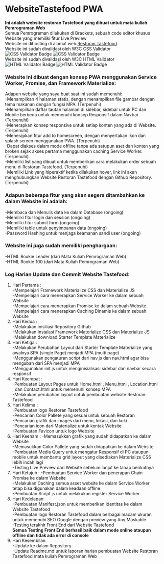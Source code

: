 # WebsiteTastefood PWA
**Ini adalah website restoran Tastefood yang dibuat untuk mata kuliah Pemrograman Web**    
Semua Pemrograman dilakukan di Brackets, sebuah code editor khusus Website yang memiliki fitur Live Preview   
Website ini dihosting di alamat web [Restoran Tastefood](http://bytesting.my.id/).    
Website ini sudah divalidasi oleh W3C CSS Validator     
![CSS Validator Badge](http://jigsaw.w3.org/css-validator/images/vcss) ![CSS Validator Badge](http://jigsaw.w3.org/css-validator/images/vcss-blue)     
Website ini sudah divalidasi oleh W3C HTML Validator     
![HTML Validator Badge](https://www.w3.org/Icons/valid-html401) ![HTML Validator Badge](https://www.w3.org/Icons/valid-html401-blue) 

### Website ini dibuat dengan konsep PWA menggunakan Service Worker, Promise, dan Framework Materialize:  
Adapun website yang saya buat saat ini sudah memenuhi:  
-Menampilkan 4 halaman statis, dengan menampilkan file gambar dengan tema makanan dengan fungsi MPA. (Terpenuhi)  
-Menampilkan daftar tautan halaman di sidebar, sidebar untuk PC dan Mobile berbeda untuk memenuhi konsep Responsif dalam Navbar (Terpenuhi)  
-Menerapkan konsep responsive untuk setiap konten yang ada di Website. (Terpenuhi)    
-Menerapkan fitur add to homescreen, dengan menyertakan ikon dan splash screen menggunakan PWA. (Terpenuhi)    
-Dapat diakses dalam mode offline tanpa ada satupun aset dan konten yang broken sejak akses pertama menggunakan caching Service Worker. (Terpenuhi)  
-Memiliki list yang dibuat untuk memberikan cara melakukan order sebuah menu di Restoran Tastefood. (Terpenuhi)  
-Memiliki Link yang hiperaktif ketika dilakukan hover, link ini akan menghubungkan Website Restoran Tastefood dengan Github Repository. (Terpenuhi)  

### Adapun beberapa fitur yang akan segera ditambahkan ke dalam Website ini adalah:    
-Membaca dan Menulis data ke dalam Database (ongoing)  
-Memiliki fitur login dan session (ongoing)  
-Memiliki fitur submit form (ongoing)  
-Memiliki table untuk penyimpanan data (ongoing)  
-Password Hashing untuk menjaga keamanan sandi user (ongoing)  

### Website ini juga sudah memiliki penghargaan:  
-HTML Rookie Leader (dari Mata Kuliah Pemrograman Web)  
-HTML Rookie 100 (dari Mata Kuliah Pemrograman Web)  

### Log Harian Update dan Commit Website Tastefood:  
1. Hari Pertama :        
-Mempelajari Framework Materialize CSS dan Materialize JS  
-Mempelajari cara menerapkan Service Worker ke dalam sebuah Website  
-Mempelajari cara menerapkan Promise ke dalam sebuah Website  
-Mempelajari cara menerapkan Caching Dinamis ke dalam sebuah Website  
2. Hari Kedua :  
-Melakukan inisiliasi Repository Github  
-Melakukan Instalasi Framework Materialize CSS dan Materialize JS  
-Melakukan download Starter Template Materialize  
3. Hari Ketiga :  
-Melakukan Perubahan Layout dari Starter Template Materialize yang awalnya SPA (single Page) menjadi MPA (multi page)     
-Menggunakan pengaturan script dari nav.js dan nav.html agar bisa mengubah dari SPA menjadi MPA    
-Menggunakan init.js untuk menginisialisasi sidebar dan navbar secara responsif
4. Hari Keempat :   
-Pembuatan Layout Pages untuk Home.html , Menu.html , Location.html , dan Contact.html untuk memenuhi konsep MPA   
-Melakukan perubahan layout untuk pembuatan website Restoran Tastefood  
5. Hari Kelima :   
-Pembuatan logo Restoran Tastefood  
-Pencarian Color Pallete yang sesuai untuk sebuah Restoran  
-Pencarian grafik dan images dari menu, lokasi, dan koki  
-Pencarian icon dari Materialize untuk kontak Website  
-Pembuatan Favicon untuk logo Website  
6. Hari Keenam :
-Memasukkan grafik yang sudah didapatkan ke dalam Website      
-Memasukkan Color Pallete yang sudah didapatkan ke dalam Website     
-Pembuatan Media Query untuk mengatur Responsif di PC ataupun mobile untuk membantu grid layout yang disediakan Materialize CSS lebih indah lagi  
-Testing Live Preview dari Website sebelum lanjut ke tahap berikutnya    
7. Hari Ketujuh :
-Pembuatan Service Worker dan penerapan Chain Promise ke dalam Website    
-Melakukan Caching semua asset website ke dalam Service Worker tetap bisa digunakan dalam keadaan offline    
-Pembuatan Script.js untuk melakukan register Service Worker  
8. Hari Kedelapan:  
-Pembuatan Manifest.json untuk memberikan identitas ke dalam Website Tastefood  
-Pembuatan logo Restoran Tastefood dalam berbagai macam ukuran untuk memenuhi SEO Google dengan preview yang Any Maskable  
-Testing terakhir Front End dari Website Tastefood  
**Semua Testing Front End berhasil baik dalam mode online ataupun offline dan tidak ada error di console**    
9. Hari Kesembilan:  
-Update ke dalam Repository   
-Update Readme.md untuk laporan harian pembuatan Website Restoran Tastefood mata kuliah Pemrograman Web  


